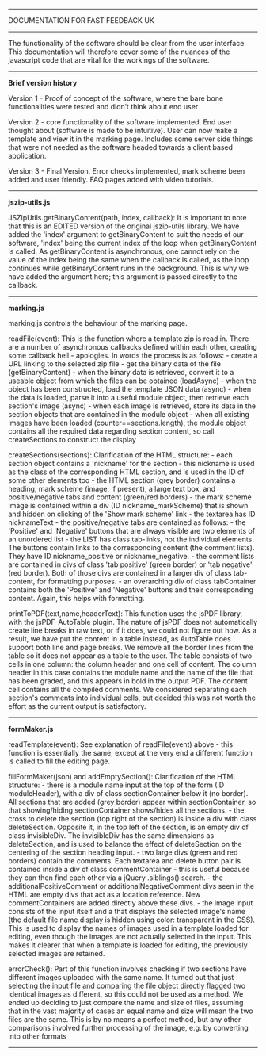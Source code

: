 **********************************
DOCUMENTATION FOR FAST FEEDBACK UK
**********************************

The functionality of the software should be clear from the user interface. This documentation will therefore cover some of the nuances of the javascript code that are vital for the workings of the software.

*****************************

**Brief version history**

Version 1 - Proof of concept of the software, where the bare bone functionalities were tested and didn’t think about end user

Version 2 - core functionality of the software implemented. End user thought about (software is made to be intuitive). User can now make a template and view it in the marking page. Includes some server side things that were not needed as the software headed towards a client based application.

Version 3 - Final Version. Error checks implemented, mark scheme been added and user friendly. FAQ pages added with video tutorials.

*****************************

**jszip-utils.js**

JSZipUtils.getBinaryContent(path, index, callback):
	It is important to note that this is an EDITED version of the original jszip-utils library. We have added the 'index' argument to getBinaryContent to suit the needs of our software, 'index' being the current index of the loop when getBinaryContent is called. As getBinaryContent is asynchronous, one cannot rely on the value of the index being the same when the callback is called, as the loop continues while getBinaryContent runs in the background. This is why we have added the argument here; this argument is passed directly to the callback.

*****************************

**marking.js**

marking.js controls the behaviour of the marking page.

readFile(event):
	This is the function where a template zip is read in. There are a number of asynchronous callbacks defined within each other, creating some callback hell - apologies.
	In words the process is as follows:
		- create a URL linking to the selected zip file
		- get the binary data of the file (getBinaryContent)
		- when the binary data is retrieved, convert it to a useable object from which the files can be obtained (loadAsync)
		- when the object has been constructed, load the template JSON data (async)
		- when the data is loaded, parse it into a useful module object, then retrieve each section's image (async)
		- when each image is retrieved, store its data in the section objects that are contained in the module object
		- when all existing images have been loaded (counter==sections.length), the module object contains all the required data regarding section content, so call createSections to construct the display
		
createSections(sections):
	Clarification of the HTML structure:
		- each section object contains a 'nickname' for the section
		- this nickname is used as the class of the corresponding HTML section, and is used in the ID of some other elements too
		- the HTML section (grey border) contains a heading, mark scheme (image, if present), a large text box, and positive/negative tabs and content (green/red borders)
		- the mark scheme image is contained within a div (ID nickname_markScheme) that is shown and hidden on clicking of the 'Show mark scheme' link
		- the textarea has ID nicknameText
		- the positive/negative tabs are contained as follows:
			- the 'Positive' and 'Negative' buttons that are always visible are two elements of an unordered list - the LIST has class tab-links, not the individual elements. The buttons contain links to the corresponding content (the comment lists). They have ID nickname_positive or nickname_negative.
			- the comment lists are contained in divs of class 'tab positive' (green border) or 'tab negative' (red border). Both of those divs are contained in a larger div of class tab-content, for formatting purposes.
			- an overarching div of class tabContainer contains both the 'Positive' and 'Negative' buttons and their corresponding content. Again, this helps with formatting.
	
printToPDF(text,name,headerText):
	This function uses the jsPDF library, with the jsPDF-AutoTable plugin. The nature of jsPDF does not automatically create line breaks in raw text, or if it does, we could not figure out how. As a result, we have put the content in a table instead, as AutoTable does support both line and page breaks. We remove all the border lines from the table so it does not appear as a table to the user. The table consists of two cells in one column: the column header and one cell of content. The column header in this case contains the module name and the name of the file that has been graded, and this appears in bold in the output PDF. The content cell contains all the compiled comments. We considered separating each section's comments into individual cells, but decided this was not worth the effort as the current output is satisfactory.

*****************************

**formMaker.js**

readTemplate(event):
	See explanation of readFile(event) above - this function is essentially the same, except at the very end a different function is called to fill the editing page.

fillFormMaker(json) and addEmptySection():
	Clarification of the HTML structure:
		- there is a module name input at the top of the form (ID moduleHeader), with a div of class sectionContainer below it (no border). All sections that are added (grey border) appear within sectionContainer, so that showing/hiding sectionContainer shows/hides all the sections.
		- the cross to delete the section (top right of the section) is inside a div with class deleteSection. Opposite it, in the top left of the section, is an empty div of class invisibleDiv. The invisibleDiv has the same dimensions as deleteSection, and is used to balance the effect of deleteSection on the centering of the section heading input.
		- two large divs (green and red borders) contain the comments. Each textarea and delete button pair is contained inside a div of class commentContainer - this is useful because they can then find each other via a jQuery .siblings() search.
		- the additionalPositiveComment or additionalNegativeComment divs seen in the HTML are empty divs that act as a location reference. New commentContainers are added directly above these divs.
		- the image input consists of the input itself and a <label> that displays the selected image's name (the default file name display is hidden using color: transparent in the CSS). This is used to display the names of images used in a template loaded for editing, even though the images are not actually selected in the input. This makes it clearer that when a template is loaded for editing, the previously selected images are retained.

errorCheck():
	Part of this function involves checking if two sections have different images uploaded with the same name. It turned out that just selecting the input file and comparing the file object directly flagged two identical images as different, so this could not be used as a method. We ended up deciding to just compare the name and size of files, assuming that in the vast majority of cases an equal name and size will mean the two files are the same. This is by no means a perfect method, but any other comparisons involved further processing of the image, e.g. by converting into other formats

*****************************
